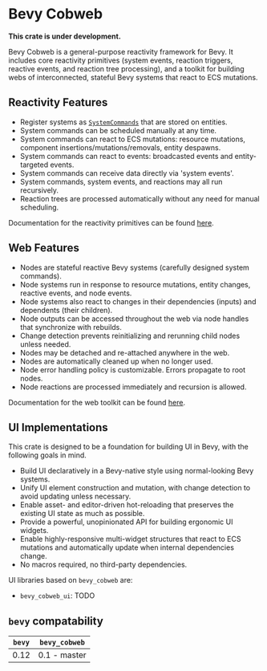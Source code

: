 # Bevy Cobweb

**This crate is under development.**

Bevy Cobweb is a general-purpose reactivity framework for Bevy. It includes core reactivity primitives (system events, reaction triggers, reactive events, and reaction tree processing), and a toolkit for building webs of interconnected, stateful Bevy systems that react to ECS mutations.



## Reactivity Features

- Register systems as [`SystemCommands`](bevy_cobweb::SystemCommand) that are stored on entities.
- System commands can be scheduled manually at any time.
- System commands can react to ECS mutations: resource mutations, component insertions/mutations/removals, entity despawns.
- System commands can react to events: broadcasted events and entity-targeted events.
- System commands can receive data directly via 'system events'.
- System commands, system events, and reactions may all run recursively.
- Reaction trees are processed automatically without any need for manual scheduling.

Documentation for the reactivity primitives can be found [here](src/react/REACT.md).



## Web Features

- Nodes are stateful reactive Bevy systems (carefully designed system commands).
- Node systems run in response to resource mutations, entity changes, reactive events, and node events.
- Node systems also react to changes in their dependencies (inputs) and dependents (their children).
- Node outputs can be accessed throughout the web via node handles that synchronize with rebuilds.
- Change detection prevents reinitializing and rerunning child nodes unless needed.
- Nodes may be detached and re-attached anywhere in the web.
- Nodes are automatically cleaned up when no longer used.
- Node error handling policy is customizable. Errors propagate to root nodes.
- Node reactions are processed immediately and recursion is allowed.

Documentation for the web toolkit can be found [here](src/web/WEB.md).



## UI Implementations

This crate is designed to be a foundation for building UI in Bevy, with the following goals in mind.

- Build UI declaratively in a Bevy-native style using normal-looking Bevy systems.
- Unify UI element construction and mutation, with change detection to avoid updating unless necessary.
- Enable asset- and editor-driven hot-reloading that preserves the existing UI state as much as possible.
- Provide a powerful, unopinionated API for building ergonomic UI widgets.
- Enable highly-responsive multi-widget structures that react to ECS mutations and automatically update when internal dependencies change.
- No macros required, no third-party dependencies.

UI libraries based on `bevy_cobweb` are:
- `bevy_cobweb_ui`: TODO



## `bevy` compatability

| `bevy` | `bevy_cobweb` |
|-------|----------------|
| 0.12  | 0.1 - master   |
